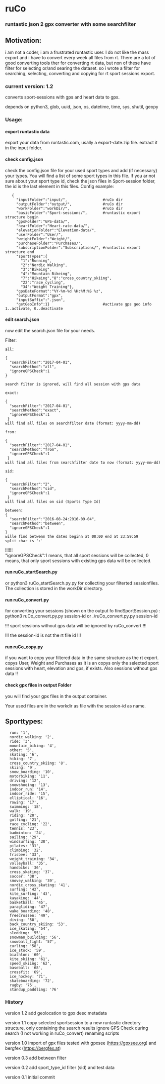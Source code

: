# ruCo
### runtastic json 2 gpx converter with some searchfilter

## Motivation: 
i am not a coder, i am a frustrated runtastic user. I do not like 
the mass export and i have to convert every week all files from rt.
There are a lot of good converting tools ther for converting rt data,
but non of these have filter for selecting or/and searing the dataset. 
so i wrote a filter for searching, selecting, converting and
copying for rt sport sessions export.



### current version: 1.2

converts sport-sessions with gps and heart data to gpx.

depends on python3, glob, uuid, json, os, datetime, time, sys, shutil, geopy

### Usage:

#### export runtastic data
export your data from runtastic.com, usally a export-date.zip file.
extract it in the input folder.
#### check config.json
check the config.json file for your used  sport types and add (if necessary) your types.
You will find a list of some sport types in this file. If you ar not sure about your sport
type id, check the json files in Sport-session folder, the id is the last element in this
files.
Config example:
   
       {
         "inputFolder":"input/",                #ruCo dir
         "outputFolder":"output/",              #ruCo dir
         "workFolder":"workDir/",               #ruCo dir
         "basicFolder":"Sport-sessions/",       #runtastic export structure begin
         "gpsFolder":"GPS-data/",
         "heartFolder":"Heart-rate-data/",
         "elevationFolder":"Elevation-data/",
         "userFolder":"User/",
         "weightFolder":"Weight/",
         "purchaseFolder":"Purchases/",
         "subscriptionFolder":"Subscriptions/", #runtastic export structure end
         "sportTypes":{
           "1":"Running",
           "2":"Nordic Walking",
           "3":"Bikeing",
           "4":"Mountain Bikeing",
           "7":"Hikeing","8":"cross_country_skiing",
           "22":"race_cycling",
           "34":"Weight Training"},
         "gpsDateFormat":"%Y-%m-%d %H:%M:%S %z",
         "outputFormat":"gpx",
         "inputSuffix":".json",
         "getGeoInfo":1}                        #activate gps geo info 1..activate, 0..deactivate
 
#### edit search.json
now edit the search.json file for your needs.

Filter:

    all:

    {
      "searchFilter":"2017-04-01",
      "searchMethod":"all",
      "ignoreGPSCheck":1
    }

    search filter is ignored, will find all session with gps data

    exact:

    {
      "searchFilter":"2017-04-01",
      "searchMethod":"exact",
      "ignoreGPSCheck":1
     }
    will find all files on searchfilter date (format: yyyy-mm-dd)

    from:

    {
      "searchFilter":"2017-04-01",
      "searchMethod":"from",
      "ignoreGPSCheck":1
     }
    will find all files from searchfilter date to now (format: yyyy-mm-dd)

    sid: 

    {
      "searchFilter":"2",
      "searchMethod":"sid",
      "ignoreGPSCheck":1
     }
    will find all files on sid (Sports Type Id)
    
    between:
    {
      "searchFilter":"2016-08-24:2016-09-04",
      "searchMethod":"between",
      "ignoreGPSCheck":1
    }
    wille find betwenn the dates beginn at 00:00 end at 23:59:59
    split char is ':'

!!!!!!  
"ignoreGPSCheck":1 means, that all sport sessions will be collected, 0 means, that
only sport sessions with existing gps data will be collected.

#### run ruCo_startSearch.py
or python3 ruCo_startSearch.py.py for collecting your filterted 
sessionfiles. The collection is stored in the workDir directory.

#### run ruCo_convert.py <session-id>
for converting your sessions (shown on the output fo findSportSession.py) :
python3 ruCo_convert.py.py session-id or ./ruCo_convert.py.py session-id

!!! sport sessions without gps data will be ignored by ruCo_convert !!!

!!! the session-id is not the rt file id !!!

#### run ruCo_copy.py <session-id>
if you want to copy your filtered data in the same structure as the
rt export.
copys User, Weight and Purchases as it is an copys only the selected
sport sessions with heart, elevation and gps, if exists. 
Also sessions without gps data !! 


#### check gpx files in output Folder
you will find your gpx files in the output container.

Your used files are in the workdir as file with the session-id as name.

## Sporttypes:

      run: '1',
      nordic_walking: '2',
      ride: '3',
      mountain_biking: '4',
      other: '5',
      skating: '6',
      hiking: '7',
      cross_country_skiing: '8',
      skiing: '9',
      snow_boarding: '10',
      motorbiking: '11',
      driving: '12',
      snowshoeing: '13',
      indoor_run: '14',
      indoor_ride: '15',
      elliptical: '16',
      rowing: '17',
      swimming: '18',
      walk: '19',
      riding: '20',
      golfing: '21',
      race_cycling: '22',
      tennis: '23',
      badminton: '24',
      sailing: '29',
      windsurfing: '30',
      pilates: '31',
      climbing: '32',
      frisbee: '33',
      weight_training: '34',
      volleyball: '35',
      handbike: '36',
      cross_skating: '37',
      soccer: '38',
      smovey_walking: '39',
      nordic_cross_skating: '41',
      surfing: '42',
      kite_surfing: '43',
      kayaking: '44',
      basketball: '45',
      paragliding: '47',
      wake_boarding: '48',
      freecrossen: '49',
      diving: '50',
      back_country_skiing: '53',
      ice_skating: '54',
      sledding: '55',
      snowman_building: '56',
      snowball_fight: '57',
      curling: '58',
      ice_stock: '59',
      biathlon: '60',
      kite_skiing: '61',
      speed_skiing: '62',
      baseball: '68',
      crossfit: '69',
      ice_hockey: '71',
      skateboarding: '72',
      rugby: '75',
      standup_paddling: '76'

### History

version 1.2
add geolocation to gpx desc metadata

version 1.1
copy selected sportsession to a new runtastic directory structure,
only containing the search results
ignore GPS Check during search (! not working in ruCo_convert)
renaming scripts


version 1.0
import of gpx files tested with gpxsee (https://gpxsee.org)
and bergfex (https://bergfex.at)

version 0.3
add between filter

version 0.2
add sport_type_id filter (sid) and test data

version 0.1
initial commit
